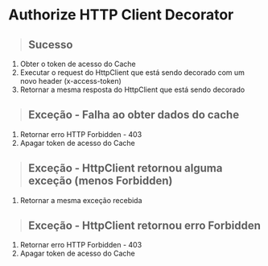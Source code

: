 # Authorize HTTP Client Decorator

> ## Sucesso
1. Obter o token de acesso do Cache
2. Executar o request do HttpClient que está sendo decorado com um novo header (x-access-token)
3. Retornar a mesma resposta do HttpClient que está sendo decorado

> ## Exceção - Falha ao obter dados do cache
1. Retornar erro HTTP Forbidden - 403
2. Apagar token de acesso do Cache

> ## Exceção - HttpClient retornou alguma exceção (menos Forbidden)
1. Retornar a mesma exceção recebida

> ## Exceção - HttpClient retornou erro Forbidden
1. Retornar erro HTTP Forbidden - 403
2. Apagar token de acesso do Cache